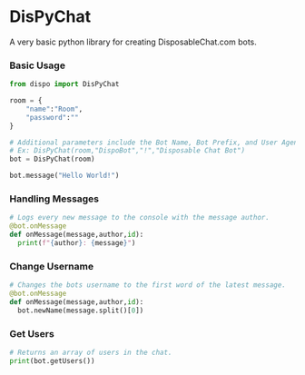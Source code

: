 # DisPyChat
A very basic python library for creating DisposableChat.com bots.

### Basic Usage
```py
from dispo import DisPyChat

room = {
    "name":"Room",
    "password":""
}

# Additional parameters include the Bot Name, Bot Prefix, and User Agent. Values default to the ones seen in the next line.
# Ex: DisPyChat(room,"DispoBot","!","Disposable Chat Bot")
bot = DisPyChat(room)

bot.message("Hello World!")
```

### Handling Messages
```py
# Logs every new message to the console with the message author.
@bot.onMessage
def onMessage(message,author,id):
  print(f"{author}: {message}")
```

### Change Username
```py
# Changes the bots username to the first word of the latest message.
@bot.onMessage
def onMessage(message,author,id):
  bot.newName(message.split()[0])
```

### Get Users
```py
# Returns an array of users in the chat.
print(bot.getUsers())
```
